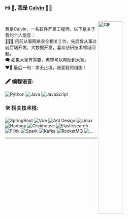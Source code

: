 ### Hi 👋, 我是 [Calvin](https://github.com/chunyuliu106667777) 👨‍💻

<br/>
<img align="right" width="40%" alt="GIF" src="https://media.giphy.com/media/MC6eSuC3yypCU/giphy.gif" />
<p>
我是Calvin，一名软件开发工程师，以下是关于我的个人信息：
<br/>
👨🏽‍💻 目前从事网络安全相关工作，先后曾从事过前后端开发，大数据开发，喜欢钻研技术领域问题。
<br/> 
🗨 如果大家有需要，希望可以帮助到大家。
<br/>
❤️‍🔥 最后一句：学无止境，我爱我的祖国！
</p>
 
### 🖋 编程语言:
![Python](https://img.shields.io/badge/Python-blue)
![Java](https://img.shields.io/badge/Java-green)
![JavaScript](https://img.shields.io/badge/JavaScript-yellow)

### 🛠️ 相关技术栈:
![SpringBoot](https://img.shields.io/badge/-SpringBoot-black?style=flat-square&logo=SpringBoot)
![Vue](https://img.shields.io/badge/-Vue-black?style=flat-square&logo=Vue)
![Ant Design](https://img.shields.io/badge/-AntDesign-black?style=flat-square&logo=AntDesign)
![Linux](https://img.shields.io/badge/-Linux-black?style=flat-square&logo=Linux)
![Hadoop](https://img.shields.io/badge/-Hadoop-black?style=flat-square&logo=Hadoop)
![Clickhouse](https://img.shields.io/badge/-Clickhouse-black?style=flat-square&logo=Clickhouse)
![Elasticsearch](https://img.shields.io/badge/-Elasticsearch-black?style=flat-square&logo=Elasticsearch)
![Flink](https://img.shields.io/badge/-Flink-black?style=flat-square&logo=Flink)
![Spark](https://img.shields.io/badge/-Spark-black?style=flat-square&logo=Spark)
![Kafka](https://img.shields.io/badge/-Kafka-black?style=flat-square&logo=Kafka)
![RocketMQ](https://img.shields.io/badge/-RocketMQ-black?style=flat-square&logo=RocketMQ)
![...](https://img.shields.io/badge/-...-black?style=flat-square&logo=...)
<hr/>
